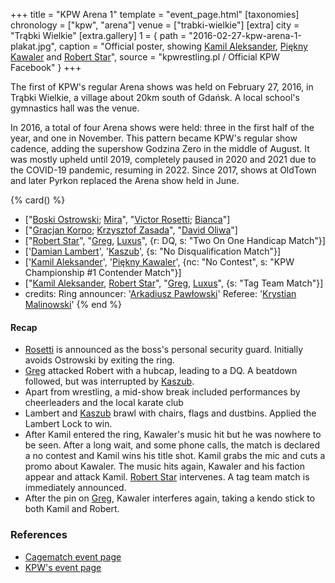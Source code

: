 +++
title = "KPW Arena 1"
template = "event_page.html"
[taxonomies]
chronology = ["kpw", "arena"]
venue = ["trabki-wielkie"]
[extra]
city = "Trąbki Wielkie"
[extra.gallery]
1 = { path = "2016-02-27-kpw-arena-1-plakat.jpg", caption = "Official poster, showing [Kamil Aleksander](@/w/kamil-aleksander.md), [Piękny Kawaler](@/w/piekny-kawaler.md) and [Robert Star](@/w/robert-star.md)", source = "kpwrestling.pl / Official KPW Facebook" }
+++

The first of KPW's regular Arena shows was held on February 27, 2016, in Trąbki Wielkie, a village about 20km south of Gdańsk. A local school's gymnastics hall was the venue.

In 2016, a total of four Arena shows were held: three in the first half of the year, and one in November. This pattern became KPW's regular show cadence, adding the supershow Godzina Zero in the middle of August. It was mostly upheld until 2019, completely paused in 2020 and 2021 due to the COVID-19 pandemic, resuming in 2022. Since 2017, shows at OldTown and later Pyrkon replaced the Arena show held in June.

{% card() %}
- ["[Boski Ostrowski](@/w/ostrowski.md); [Mira](@/w/mira.md)", "[Victor Rosetti](@/w/rosetti.md);
    [Bianca](@/w/bianca.md)"]
- ["[Gracjan Korpo](@/w/gracjan-korpo.md); [Krzysztof Zasada](@/w/krzysztof-zasada.md)",
  "[David Oliwa](@/w/david-oliwa.md)"]
- ["[Robert Star](@/w/robert-star.md)", "[Greg](@/w/greg.md), [Luxus](@/w/luxus.md)",
  {r: DQ, s: "Two On One Handicap Match"}]
- ['[Damian Lambert](@/w/damien-rothschild.md)', '[Kaszub](@/w/kaszub.md)', {s: "No
      Disqualification Match"}]
- ['[Kamil Aleksander](@/w/kamil-aleksander.md)', '[Piękny Kawaler](@/w/piekny-kawaler.md)',
  {nc: "No Contest", s: "KPW Championship #1 Contender Match"}]
- ["[Kamil Aleksander](@/w/kamil-aleksander.md), [Robert Star](@/w/robert-star.md)",
  "[Greg](@/w/greg.md), [Luxus](@/w/luxus.md)", {s: "Tag Team Match"}]
- credits:
    Ring announcer: '[Arkadiusz Pawłowski](@/w/pan-pawlowski.md)'
    Referee: '[Krystian Malinowski](@/w/krystian-malinowski.md)'
{% end %}

#### Recap

* [Rosetti](@/w/rosetti.md) is announced as the boss's personal security guard. Initially avoids Ostrowski by exiting the ring.
* [Greg](@/w/greg.md) attacked Robert with a hubcap, leading to a DQ. A beatdown followed, but was interrupted by [Kaszub](@/w/kaszub.md).
* Apart from wrestling, a mid-show break included performances by cheerleaders and the local karate club
* Lambert and [Kaszub](@/w/kaszub.md) brawl with chairs, flags and dustbins. Applied the Lambert Lock to win.
* After Kamil entered the ring, Kawaler's music hit but he was nowhere to be seen. After a long wait, and some phone calls,
  the match is declared a no contest and Kamil wins his title shot. Kamil grabs the mic and cuts a promo about Kawaler.
  The music hits again, Kawaler and his faction appear and attack Kamil. [Robert Star](@/w/robert-star.md) intervenes. A tag team match is
  immediately announced.
* After the pin on [Greg](@/w/greg.md), Kawaler interferes again, taking a kendo stick to both Kamil and Robert.

### References

* [Cagematch event page](https://www.cagematch.net/?id=1&nr=153084)
* [KPW's event page](https://kpwrestling.pl/events/kpw-arena-1/)
